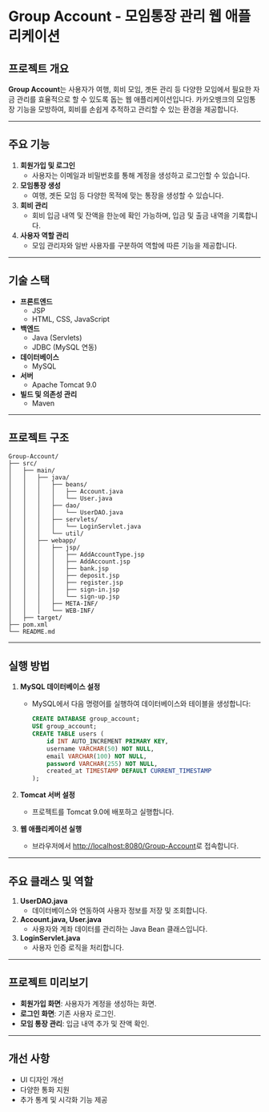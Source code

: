 
# Group Account - 모임통장 관리 웹 애플리케이션

## 프로젝트 개요
**Group Account**는 사용자가 여행, 회비 모임, 곗돈 관리 등 다양한 모임에서 필요한 자금 관리를 효율적으로 할 수 있도록 돕는 웹 애플리케이션입니다. 카카오뱅크의 모임통장 기능을 모방하여, 회비를 손쉽게 추적하고 관리할 수 있는 환경을 제공합니다.

---

## 주요 기능
1. **회원가입 및 로그인**
   - 사용자는 이메일과 비밀번호를 통해 계정을 생성하고 로그인할 수 있습니다.
2. **모임통장 생성**
   - 여행, 곗돈 모임 등 다양한 목적에 맞는 통장을 생성할 수 있습니다.
3. **회비 관리**
   - 회비 입금 내역 및 잔액을 한눈에 확인 가능하며, 입금 및 출금 내역을 기록합니다.
4. **사용자 역할 관리**
   - 모임 관리자와 일반 사용자를 구분하여 역할에 따른 기능을 제공합니다.

---

## 기술 스택
- **프론트엔드**
  - JSP
  - HTML, CSS, JavaScript
- **백엔드**
  - Java (Servlets)
  - JDBC (MySQL 연동)
- **데이터베이스**
  - MySQL
- **서버**
  - Apache Tomcat 9.0
- **빌드 및 의존성 관리**
  - Maven

---

## 프로젝트 구조
```
Group-Account/
├── src/
│   ├── main/
│   │   ├── java/
│   │   │   ├── beans/
│   │   │   │   ├── Account.java
│   │   │   │   └── User.java
│   │   │   ├── dao/
│   │   │   │   └── UserDAO.java
│   │   │   ├── servlets/
│   │   │   │   └── LoginServlet.java
│   │   │   └── util/
│   │   ├── webapp/
│   │   │   ├── jsp/
│   │   │   │   ├── AddAccountType.jsp
│   │   │   │   ├── AddAccount.jsp
│   │   │   │   ├── bank.jsp
│   │   │   │   ├── deposit.jsp
│   │   │   │   ├── register.jsp
│   │   │   │   ├── sign-in.jsp
│   │   │   │   └── sign-up.jsp
│   │   │   ├── META-INF/
│   │   │   └── WEB-INF/
│   ├── target/
├── pom.xml
└── README.md
```

---

## 실행 방법
1. **MySQL 데이터베이스 설정**
   - MySQL에서 다음 명령어를 실행하여 데이터베이스와 테이블을 생성합니다:
     ```sql
     CREATE DATABASE group_account;
     USE group_account;
     CREATE TABLE users (
         id INT AUTO_INCREMENT PRIMARY KEY,
         username VARCHAR(50) NOT NULL,
         email VARCHAR(100) NOT NULL,
         password VARCHAR(255) NOT NULL,
         created_at TIMESTAMP DEFAULT CURRENT_TIMESTAMP
     );
     ```

2. **Tomcat 서버 설정**
   - 프로젝트를 Tomcat 9.0에 배포하고 실행합니다.

3. **웹 애플리케이션 실행**
   - 브라우저에서 [http://localhost:8080/Group-Account](http://localhost:8080/Group-Account)로 접속합니다.

---

## 주요 클래스 및 역할
1. **UserDAO.java**
   - 데이터베이스와 연동하여 사용자 정보를 저장 및 조회합니다.
2. **Account.java, User.java**
   - 사용자와 계좌 데이터를 관리하는 Java Bean 클래스입니다.
3. **LoginServlet.java**
   - 사용자 인증 로직을 처리합니다.

---

## 프로젝트 미리보기
- **회원가입 화면**: 사용자가 계정을 생성하는 화면.
- **로그인 화면**: 기존 사용자 로그인.
- **모임 통장 관리**: 입금 내역 추가 및 잔액 확인.

---

## 개선 사항
- UI 디자인 개선
- 다양한 통화 지원
- 추가 통계 및 시각화 기능 제공
